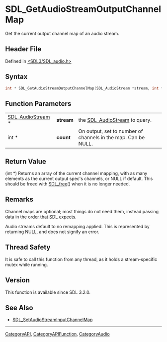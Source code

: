 # SDL_GetAudioStreamOutputChannelMap

Get the current output channel map of an audio stream.

## Header File

Defined in [<SDL3/SDL_audio.h>](https://github.com/libsdl-org/SDL/blob/main/include/SDL3/SDL_audio.h)

## Syntax

```c
int * SDL_GetAudioStreamOutputChannelMap(SDL_AudioStream *stream, int *count);
```

## Function Parameters

|                                      |            |                                                               |
| ------------------------------------ | ---------- | ------------------------------------------------------------- |
| [SDL_AudioStream](SDL_AudioStream) * | **stream** | the [SDL_AudioStream](SDL_AudioStream) to query.              |
| int *                                | **count**  | On output, set to number of channels in the map. Can be NULL. |

## Return Value

(int *) Returns an array of the current channel mapping, with as many
elements as the current output spec's channels, or NULL if default. This
should be freed with [SDL_free](SDL_free)() when it is no longer needed.

## Remarks

Channel maps are optional; most things do not need them, instead passing
data in the [order that SDL expects](CategoryAudio#channel-layouts).

Audio streams default to no remapping applied. This is represented by
returning NULL, and does not signify an error.

## Thread Safety

It is safe to call this function from any thread, as it holds a
stream-specific mutex while running.

## Version

This function is available since SDL 3.2.0.

## See Also

- [SDL_SetAudioStreamInputChannelMap](SDL_SetAudioStreamInputChannelMap)






----
[CategoryAPI](CategoryAPI), [CategoryAPIFunction](CategoryAPIFunction), [CategoryAudio](CategoryAudio)

